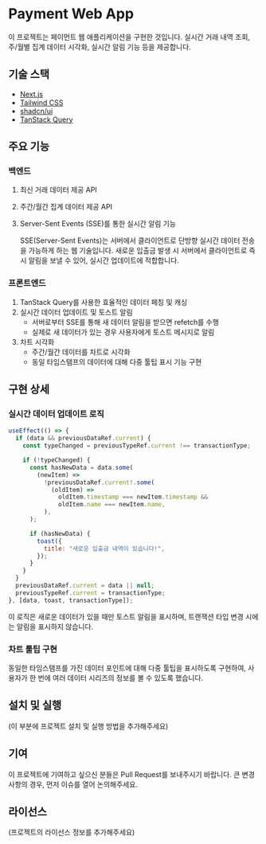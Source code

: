 # Payment Web App

이 프로젝트는 페이먼트 웹 애플리케이션을 구현한 것입니다. 실시간 거래 내역 조회, 주/월별 집계 데이터 시각화, 실시간 알림 기능 등을 제공합니다.

## 기술 스택

- [Next.js](https://nextjs.org/)
- [Tailwind CSS](https://tailwindcss.com/)
- [shadcn/ui](https://ui.shadcn.com/)
- [TanStack Query](https://tanstack.com/query/latest)

## 주요 기능

### 백엔드

1. 최신 거래 데이터 제공 API
2. 주간/월간 집계 데이터 제공 API
3. Server-Sent Events (SSE)를 통한 실시간 알림 기능

   SSE(Server-Sent Events)는 서버에서 클라이언트로 단방향 실시간 데이터 전송을 가능하게 하는 웹 기술입니다. 새로운 입출금 발생 시 서버에서 클라이언트로 즉시 알림을 보낼 수 있어, 실시간 업데이트에 적합합니다.

### 프론트엔드

1. TanStack Query를 사용한 효율적인 데이터 페칭 및 캐싱
2. 실시간 데이터 업데이트 및 토스트 알림
   - 서버로부터 SSE를 통해 새 데이터 알림을 받으면 refetch를 수행
   - 실제로 새 데이터가 있는 경우 사용자에게 토스트 메시지로 알림
3. 차트 시각화
   - 주간/월간 데이터를 차트로 시각화
   - 동일 타임스탬프의 데이터에 대해 다중 툴팁 표시 기능 구현

## 구현 상세

### 실시간 데이터 업데이트 로직

```javascript
useEffect(() => {
  if (data && previousDataRef.current) {
    const typeChanged = previousTypeRef.current !== transactionType;

    if (!typeChanged) {
      const hasNewData = data.some(
        (newItem) =>
          !previousDataRef.current!.some(
            (oldItem) =>
              oldItem.timestamp === newItem.timestamp &&
              oldItem.name === newItem.name,
          ),
      );

      if (hasNewData) {
        toast({
          title: "새로운 입출금 내역이 있습니다!",
        });
      }
    }
  }
  previousDataRef.current = data || null;
  previousTypeRef.current = transactionType;
}, [data, toast, transactionType]);
```

이 로직은 새로운 데이터가 있을 때만 토스트 알림을 표시하며, 트랜잭션 타입 변경 시에는 알림을 표시하지 않습니다.

### 차트 툴팁 구현

동일한 타임스탬프를 가진 데이터 포인트에 대해 다중 툴팁을 표시하도록 구현하여, 사용자가 한 번에 여러 데이터 시리즈의 정보를 볼 수 있도록 했습니다.

## 설치 및 실행

(이 부분에 프로젝트 설치 및 실행 방법을 추가해주세요)

## 기여

이 프로젝트에 기여하고 싶으신 분들은 Pull Request를 보내주시기 바랍니다. 큰 변경사항의 경우, 먼저 이슈를 열어 논의해주세요.

## 라이선스

(프로젝트의 라이선스 정보를 추가해주세요)
